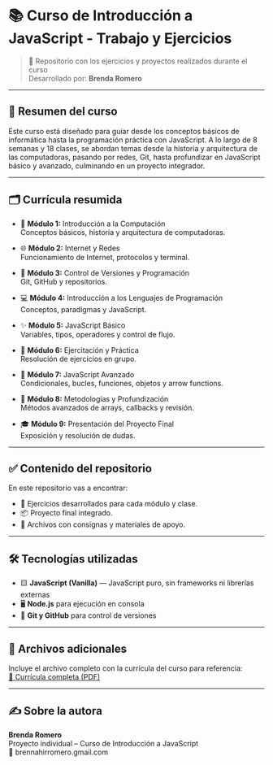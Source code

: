 # 📚 Curso de Introducción a JavaScript - Trabajo y Ejercicios

> 🧠 Repositorio con los ejercicios y proyectos realizados durante el curso  
> Desarrollado por: **Brenda Romero**

---

## 🎯 Resumen del curso

Este curso está diseñado para guiar desde los conceptos básicos de informática hasta la programación práctica con JavaScript. A lo largo de 8 semanas y 18 clases, se abordan temas desde la historia y arquitectura de las computadoras, pasando por redes, Git, hasta profundizar en JavaScript básico y avanzado, culminando en un proyecto integrador.

---

## 🗂️ Currícula resumida

- 📌 **Módulo 1:** Introducción a la Computación  
  Conceptos básicos, historia y arquitectura de computadoras.

- 🌐 **Módulo 2:** Internet y Redes  
  Funcionamiento de Internet, protocolos y terminal.

- 🔧 **Módulo 3:** Control de Versiones y Programación  
  Git, GitHub y repositorios.

- 💻 **Módulo 4:** Introducción a los Lenguajes de Programación  
  Conceptos, paradigmas y JavaScript.

- ✨ **Módulo 5:** JavaScript Básico  
  Variables, tipos, operadores y control de flujo.

- 📝 **Módulo 6:** Ejercitación y Práctica  
  Resolución de ejercicios en grupo.

- 🚀 **Módulo 7:** JavaScript Avanzado  
  Condicionales, bucles, funciones, objetos y arrow functions.

- 🔄 **Módulo 8:** Metodologías y Profundización  
  Métodos avanzados de arrays, callbacks y revisión.

- 🎓 **Módulo 9:** Presentación del Proyecto Final  
  Exposición y resolución de dudas.

---

## ✅ Contenido del repositorio

En este repositorio vas a encontrar:

- 📂 Ejercicios desarrollados para cada módulo y clase.  
- 📦 Proyecto final integrado.  
- 📄 Archivos con consignas y materiales de apoyo.

---

## 🛠 Tecnologías utilizadas

- 🟨 **JavaScript (Vanilla)** — JavaScript puro, sin frameworks ni librerías externas  
- 🖥️ **Node.js** para ejecución en consola  
- 🔄 **Git y GitHub** para control de versiones

---

## 📎 Archivos adicionales

Incluye el archivo completo con la currícula del curso para referencia:  
[📄 Currícula completa (PDF)](./curricula.pdf)

---

## ✍️ Sobre la autora

**Brenda Romero**  
Proyecto individual – Curso de Introducción a JavaScript  
📧 brennahirromero.gmail.com
